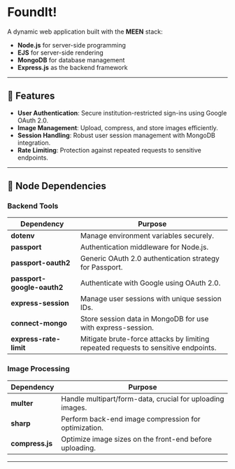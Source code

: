 # **FoundIt!**

A dynamic web application built with the **MEEN** stack:  
- **Node.js** for server-side programming  
- **EJS** for server-side rendering  
- **MongoDB** for database management  
- **Express.js** as the backend framework  

---

## 🌟 **Features**

- **User Authentication**: Secure institution-restricted sign-ins using Google OAuth 2.0.  
- **Image Management**: Upload, compress, and store images efficiently.  
- **Session Handling**: Robust user session management with MongoDB integration.  
- **Rate Limiting**: Protection against repeated requests to sensitive endpoints.  

---

## 🔧 **Node Dependencies**

### **Backend Tools**  
| Dependency         | Purpose                                                                                          |
|--------------------|--------------------------------------------------------------------------------------------------|
| **dotenv**         | Manage environment variables securely.                                                           |
| **passport**       | Authentication middleware for Node.js.                                                          |
| **passport-oauth2** | Generic OAuth 2.0 authentication strategy for Passport.                                         |
| **passport-google-oauth2** | Authenticate with Google using OAuth 2.0.                                               |
| **express-session** | Manage user sessions with unique session IDs.                                                  |
| **connect-mongo**   | Store session data in MongoDB for use with express-session.                                     |
| **express-rate-limit** | Mitigate brute-force attacks by limiting repeated requests to sensitive endpoints.           |

### **Image Processing**  
| Dependency         | Purpose                                                                                          |
|--------------------|--------------------------------------------------------------------------------------------------|
| **multer**         | Handle multipart/form-data, crucial for uploading images.                                        |
| **sharp**          | Perform back-end image compression for optimization.                                             |
| **compress.js**    | Optimize image sizes on the front-end before uploading.                                          |

---



